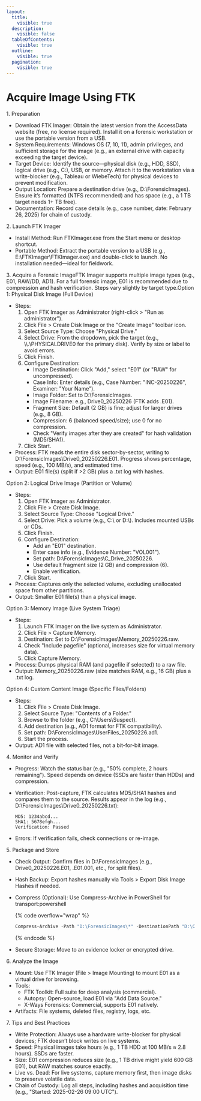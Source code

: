 ```yaml
---
layout:
  title:
    visible: true
  description:
    visible: false
  tableOfContents:
    visible: true
  outline:
    visible: true
  pagination:
    visible: true
---
```


# Acquire Image Using FTK

1\. Preparation

* Download FTK Imager: Obtain the latest version from the AccessData website (free, no license required). Install it on a forensic workstation or use the portable version from a USB.
* System Requirements: Windows OS (7, 10, 11), admin privileges, and sufficient storage for the image (e.g., an external drive with capacity exceeding the target device).
* Target Device: Identify the source—physical disk (e.g., HDD, SSD), logical drive (e.g., C:), USB, or memory. Attach it to the workstation via a write-blocker (e.g., Tableau or WiebeTech) for physical devices to prevent modification.
* Output Location: Prepare a destination drive (e.g., D:\ForensicImages). Ensure it’s formatted (NTFS recommended) and has space (e.g., a 1 TB target needs 1+ TB free).
* Documentation: Record case details (e.g., case number, date: February 26, 2025) for chain of custody.

2\. Launch FTK Imager

* Install Method: Run FTKImager.exe from the Start menu or desktop shortcut.
* Portable Method: Extract the portable version to a USB (e.g., E:\FTKImager\FTKImager.exe) and double-click to launch. No installation needed—ideal for fieldwork.

3\. Acquire a Forensic ImageFTK Imager supports multiple image types (e.g., E01, RAW/DD, AD1). For a full forensic image, E01 is recommended due to compression and hash verification. Steps vary slightly by target type.Option 1: Physical Disk Image (Full Device)

* Steps:
  1. Open FTK Imager as Administrator (right-click > "Run as administrator").
  2. Click File > Create Disk Image or the "Create Image" toolbar icon.
  3. Select Source Type: Choose "Physical Drive."
  4. Select Drive: From the dropdown, pick the target (e.g., \\\\.\PHYSICALDRIVE0 for the primary disk). Verify by size or label to avoid errors.
  5. Click Finish.
  6. Configure Destination:
     * Image Destination: Click "Add," select "E01" (or "RAW" for uncompressed).
     * Case Info: Enter details (e.g., Case Number: "INC-20250226", Examiner: "Your Name").
     * Image Folder: Set to D:\ForensicImages.
     * Image Filename: e.g., Drive0\_20250226 (FTK adds .E01).
     * Fragment Size: Default (2 GB) is fine; adjust for larger drives (e.g., 8 GB).
     * Compression: 6 (balanced speed/size); use 0 for no compression.
     * Check "Verify images after they are created" for hash validation (MD5/SHA1).
  7. Click Start.
* Process: FTK reads the entire disk sector-by-sector, writing to D:\ForensicImages\Drive0\_20250226.E01. Progress shows percentage, speed (e.g., 100 MB/s), and estimated time.
* Output: E01 file(s) (split if >2 GB) plus a .txt log with hashes.

Option 2: Logical Drive Image (Partition or Volume)

* Steps:
  1. Open FTK Imager as Administrator.
  2. Click File > Create Disk Image.
  3. Select Source Type: Choose "Logical Drive."
  4. Select Drive: Pick a volume (e.g., C:\ or D:\\). Includes mounted USBs or CDs.
  5. Click Finish.
  6. Configure Destination:
     * Add an "E01" destination.
     * Enter case info (e.g., Evidence Number: "VOL001").
     * Set path: D:\ForensicImages\C\_Drive\_20250226.
     * Use default fragment size (2 GB) and compression (6).
     * Enable verification.
  7. Click Start.
* Process: Captures only the selected volume, excluding unallocated space from other partitions.
* Output: Smaller E01 file(s) than a physical image.

Option 3: Memory Image (Live System Triage)

* Steps:
  1. Launch FTK Imager on the live system as Administrator.
  2. Click File > Capture Memory.
  3. Destination: Set to D:\ForensicImages\Memory\_20250226.raw.
  4. Check "Include pagefile" (optional, increases size for virtual memory data).
  5. Click Capture Memory.
* Process: Dumps physical RAM (and pagefile if selected) to a raw file.
* Output: Memory\_20250226.raw (size matches RAM, e.g., 16 GB) plus a .txt log.

Option 4: Custom Content Image (Specific Files/Folders)

* Steps:
  1. Click File > Create Disk Image.
  2. Select Source Type: "Contents of a Folder."
  3. Browse to the folder (e.g., C:\Users\Suspect).
  4. Add destination (e.g., AD1 format for FTK compatibility).
  5. Set path: D:\ForensicImages\UserFiles\_20250226.ad1.
  6. Start the process.
* Output: AD1 file with selected files, not a bit-for-bit image.

4\. Monitor and Verify

* Progress: Watch the status bar (e.g., "50% complete, 2 hours remaining"). Speed depends on device (SSDs are faster than HDDs) and compression.
*   Verification: Post-capture, FTK calculates MD5/SHA1 hashes and compares them to the source. Results appear in the log (e.g., D:\ForensicImages\Drive0\_20250226.txt):

    ```
    MD5: 1234abcd... 
    SHA1: 5678efgh...
    Verification: Passed
    ```
* Errors: If verification fails, check connections or re-image.

5\. Package and Store

* Check Output: Confirm files in D:\ForensicImages (e.g., Drive0\_20250226.E01, .E01.001, etc., for split files).
* Hash Backup: Export hashes manually via Tools > Export Disk Image Hashes if needed.
*   Compress (Optional): Use Compress-Archive in PowerShell for transport:powershell

    {% code overflow="wrap" %}
    ```powershell
    Compress-Archive -Path "D:\ForensicImages\*" -DestinationPath "D:\Case_20250226.zip"
    ```
    {% endcode %}
* Secure Storage: Move to an evidence locker or encrypted drive.

6\. Analyze the Image

* Mount: Use FTK Imager (File > Image Mounting) to mount E01 as a virtual drive for browsing.
* Tools:
  * FTK Toolkit: Full suite for deep analysis (commercial).
  * Autopsy: Open-source, load E01 via "Add Data Source."
  * X-Ways Forensics: Commercial, supports E01 natively.
* Artifacts: File systems, deleted files, registry, logs, etc.

7\. Tips and Best Practices

* Write Protection: Always use a hardware write-blocker for physical devices; FTK doesn’t block writes on live systems.
* Speed: Physical images take hours (e.g., 1 TB HDD at 100 MB/s ≈ 2.8 hours). SSDs are faster.
* Size: E01 compression reduces size (e.g., 1 TB drive might yield 600 GB E01), but RAW matches source exactly.
* Live vs. Dead: For live systems, capture memory first, then image disks to preserve volatile data.
* Chain of Custody: Log all steps, including hashes and acquisition time (e.g., "Started: 2025-02-26 09:00 UTC").
